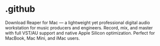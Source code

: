 # .github
Download Reaper for Mac — a lightweight yet professional digital audio workstation for music producers and engineers. Record, mix, and master with full VST/AU support and native Apple Silicon optimization. Perfect for MacBook, Mac Mini, and iMac users.
